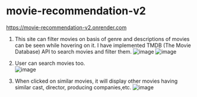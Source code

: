 # movie-recommendation-v2

https://movie-recommendation-v2.onrender.com

1. This site can filter movies on basis of genre and descriptions of movies can be seen while hovering on it. I have implemented TMDB (The Movie Database) API to search movies and filter them.
![image](https://user-images.githubusercontent.com/71572299/198831154-80571d0a-874d-4697-8301-c82223cfe894.png)
![image](https://user-images.githubusercontent.com/71572299/198831198-498362be-6f2a-4716-b41c-b57385faed1e.png)

2. User can search movies too.                   
![image](https://user-images.githubusercontent.com/71572299/198831230-fcedbb50-2dc3-4383-b604-11ad4b3fd901.png)

3. When clicked on similar movies, it will display other movies having similar cast, director, producing companies,etc.
![image](https://user-images.githubusercontent.com/71572299/198831315-1aa9f433-1c64-4eda-8f20-29e3ea2ebe34.png)
